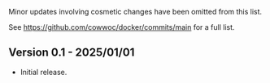 Minor updates involving cosmetic changes have been omitted from this list.

See https://github.com/cowwoc/docker/commits/main for a full list.

## Version 0.1 - 2025/01/01

* Initial release.